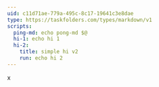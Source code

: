 ```yaml
---
uid: c11d71ae-779a-495c-8c17-19641c3e8dae
type: https://taskfolders.com/types/markdown/v1
scripts:
  ping-md: echo pong-md $@
  hi-1: echo hi 1
  hi-2: 
    title: simple hi v2
    run: echo hi 2
---
```


x

